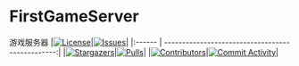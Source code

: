 # FirstGameServer
游戏服务器
|[![License][license:badge]](/LICENSE)|[![Issues][issues:badge]][issues]|
|:------ | ------------------------------------------------:|
|[![Stargazers][stargazers:badge]][stargazers]|[![Pulls][pulls:badge]][pulls]|
|[![Contributors][contributors:badge]][contributors]|[![Commit Activity][commit-activity:badge]][commit-activity]|

[license:badge]: https://img.shields.io/github/license/FirstGameDevOrg/FirstGameServer?logo=github&style=for-the-badge

[issues:badge]: https://img.shields.io/github/issues/FirstGameDevOrg/FirstGameServer?logo=github&style=for-the-badge
[issues]: https://github.com/FirstGameDevOrg/FirstGameServer/issues

[stargazers:badge]: https://img.shields.io/github/stars/FirstGameDevOrg/FirstGameServer?logo=github&style=for-the-badge
[stargazers]: https://github.com/FirstGameDevOrg/FirstGameServer/stargazers

[pulls:badge]: https://img.shields.io/github/issues-pr/FirstGameDevOrg/FirstGameServer?logo=github&color=0088ff&style=for-the-badge
[pulls]: https://github.com/FirstGameDevOrg/FirstGameServer/pulls

[commit-activity:badge]: https://img.shields.io/github/commit-activity/m/FirstGameDevOrg/FirstGameServer?logo=github&style=for-the-badge
[commit-activity]: https://github.com/FirstGameDevOrg/FirstGameServer/pulse

[contributors:badge]: https://img.shields.io/github/contributors/FirstGameDevOrg/FirstGameServer?logo=github&style=for-the-badge
[contributors]: https://github.com/FirstGameDevOrg/FirstGameServer/contributors
